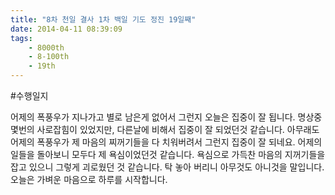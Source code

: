 ```yaml
---
title: "8차 천일 결사 1차 백일 기도 정진 19일째"
date: 2014-04-11 08:39:09
tags:
    - 8000th
    - 8-100th
    - 19th
---
```


#수행일지

어제의 폭풍우가 지나가고 별로 남은게 없어서 그런지 오늘은 집중이 잘 됩니다. 명상중 몇번의 사로잡힘이 있었지만, 다른날에 비해서 집중이 잘 되었던것 같습니다. 아무래도 어제의 폭풍우가 제 마음의 찌꺼기들을 다 치워버려서 그런지 집중이 잘 되네요. 어제의 일들을 돌아보니 모두다 제 욕심이었던것 같습니다. 욕심으로 가득찬 마음의 지꺼기들을 잡고 있으니 그렇게 괴로웠던 것 같습니다. 탁 놓아 버리니 아무것도 아니것을 말입니다. 오늘은 가벼운 마음으로 하루를 시작합니다.
